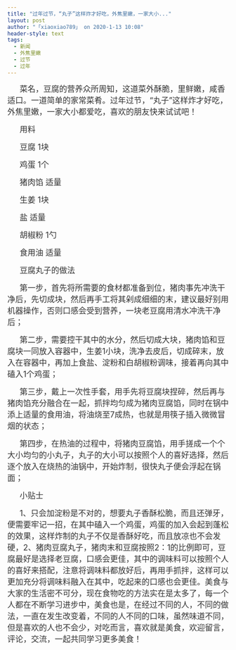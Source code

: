 ```yaml
---
title: "过年过节，“丸子”这样炸才好吃，外焦里嫩，一家大小..."
layout: post
author: "「xiaoxiao789」 on 2020-1-13 10:08"
header-style: text
tags:
  - 新闻
  - 外焦里嫩
  - 过节
  - 过年
---
```


<head></head>
<body>
 <font color="#333333"><font face="微软雅黑, &amp;quot"><p style="line-height:nullpx;text-indent:2em;text-align:left"><font style="font-size:18px">菜名，豆腐的营养众所周知，这道菜外酥脆，里鲜嫩，咸香适口。一道简单的家常菜肴。过年过节，“丸子”这样炸才好吃，外焦里嫩，一家大小都爱吃，喜欢的朋友快来试试吧！</font></p><p style="line-height:nullpx;text-indent:2em;text-align:left"><font style="font-size:18px">用料</font></p><p style="line-height:nullpx;text-indent:2em;text-align:left"><font style="font-size:18px">豆腐 1块</font></p><p style="line-height:nullpx;text-indent:2em;text-align:left"><font style="font-size:18px">鸡蛋 1个</font></p><p style="line-height:nullpx;text-indent:2em;text-align:left"><font style="font-size:18px">猪肉馅 适量</font></p><p style="line-height:nullpx;text-indent:2em;text-align:left"><font style="font-size:18px">生姜 1块</font></p><p style="line-height:nullpx;text-indent:2em;text-align:left"><font style="font-size:18px">盐 适量</font></p><p style="line-height:nullpx;text-indent:2em;text-align:left"><font style="font-size:18px">胡椒粉 1勺</font></p><p style="line-height:nullpx;text-indent:2em;text-align:left"><font style="font-size:18px">食用油 适量</font></p><p style="line-height:nullpx;text-indent:2em;text-align:left"><font style="font-size:18px">豆腐丸子的做法</font></p><p style="line-height:nullpx;text-indent:2em;text-align:left"><font style="font-size:18px">第一步，首先将所需要的食材都准备到位，猪肉事先冲洗干净后，先切成块，然后再手工将其剁成细细的末，建议最好别用机器操作，否则口感会受到营养，一块老豆腐用清水冲洗干净后；</font></p><p style="line-height:nullpx;text-indent:2em;text-align:left"><font style="font-size:18px">第二步，需要控干其中的水分，然后切成大块，猪肉馅和豆腐块一同放入容器中，生姜1小块，洗净去皮后，切成碎末，放入在容器中，再加上食盐、淀粉和白胡椒粉调味，接着再向其中磕入1个鸡蛋；</font></p><p style="line-height:nullpx;text-indent:2em;text-align:left"><font style="font-size:18px">第三步，戴上一次性手套，用手先将豆腐块捏碎，然后再与猪肉馅充分融合在一起，抓拌均匀成为猪肉豆腐馅，同时在锅中添上适量的食用油，将油烧至7成热，也就是用筷子插入微微冒烟的状态；</font></p><p style="line-height:nullpx;text-indent:2em;text-align:left"><font style="font-size:18px">第四步，在热油的过程中，将猪肉豆腐馅，用手搓成一个个大小均匀的小丸子，丸子的大小可以按照个人的喜好选择，然后逐个放入在烧热的油锅中，开始炸制，很快丸子便会浮起在锅面；</font></p><p style="line-height:nullpx;text-indent:2em;text-align:left"><font style="font-size:18px">小贴士</font></p><p style="line-height:nullpx;text-indent:2em;text-align:left"><font style="font-size:18px">1、只会加淀粉是不对的，想要丸子香酥松脆，而且还弹牙，便需要牢记一招，在其中磕入一个鸡蛋，鸡蛋的加入会起到蓬松的效果，这样炸制的丸子不仅是香酥好吃，而且放凉也不会发硬，2、猪肉豆腐丸子，猪肉末和豆腐按照2：1的比例即可，豆腐最好是选择老豆腐，口感会更佳，其中的调味料可以按照个人的喜好来搭配，注意将调味料都放好后，再用手抓拌，这样可以更加充分将调味料融入在其中，吃起来的口感也会更佳。美食与大家的生活密不可分，现在食物吃的方法实在是太多了，每一个人都在不断学习进步中，美食也是，在经过不同的人，不同的做法，一直在发生改变着，不同的人不同的口味，虽然味道不同，但是喜欢的人也不会少，对吃而言，喜欢就是美食，欢迎留言，评论，交流，一起共同学习更多美食！</font></p></font></font>
 <br> 
 <br>
</body>


